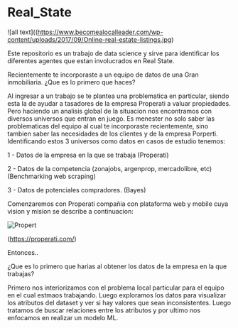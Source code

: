# Real_State

![all text]((https://www.becomealocalleader.com/wp-content/uploads/2017/09/Online-real-estate-listings.jpg)

Este repositorio es un trabajo de data science y sirve para identificar los diferentes agentes que estan involucrados en Real State.

Recientemente te incorporaste a un equipo de datos de una Gran inmobiliaria. ¿Que es lo primero que haces? 

Al ingresar a un trabajo se te plantea una problematica en particular, siendo esta la de ayudar a tasadores de la empresa Properati a valuar propiedades. Pero haciendo un analisis global de la situacion nos encontramos con diversos universos que entran en juego. Es menester no solo saber las problematicas del equipo al cual te incorporaste recientemente, sino tambien saber las necesidades de los clientes y de la empresa Porperti. Identificando estos 3 universos como datos en casos de estudio tenemos:

1 - Datos de la empresa en la que se trabaja (Properati)

2 - Datos de la competencia (zonajobs, argenprop, mercadolibre, etc) (Benchmarking web scraping)

3 - Datos de potenciales compradores. (Bayes)


Comenzaremos con Properati compañia con plataforma web y mobile cuya vision y mision se describe a continuacion:

![Propert](https://user-images.githubusercontent.com/76250515/113466770-b44af480-9414-11eb-9d40-731fe6d01373.JPG)

(https://properati.com/)

Entonces..

¿Que es lo primero que harias al obtener los datos de la empresa en la que trabajas?

Primero nos interiorizamos con el problema local particular para el equipo en el cual estmaos trabajando. Luego exploramos los datos para visualizar los atributos del dataset y ver si hay valores que sean inconsistentes. Luego tratamos de buscar relaciones entre los atributos y por ultimo nos enfocamos en realizar un modelo ML. 

